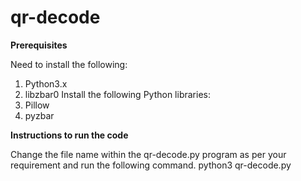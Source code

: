 # qr-decode
**Prerequisites**

Need to install the following:
1. Python3.x
2. libzbar0
Install the following Python libraries:
1. Pillow
2. pyzbar

**Instructions to run the code**

Change the file name within the qr-decode.py program as per your requirement and run the following command.
python3 qr-decode.py
